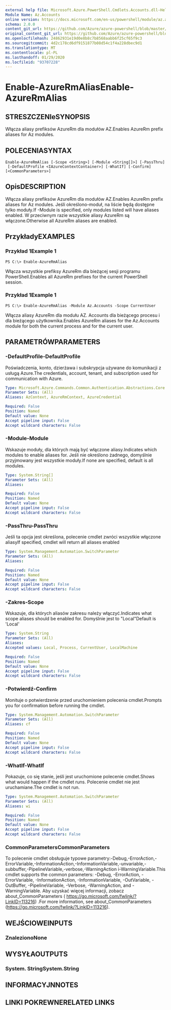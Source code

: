 ```yaml
---
external help file: Microsoft.Azure.PowerShell.Cmdlets.Accounts.dll-Help.xml
Module Name: Az.Accounts
online version: https://docs.microsoft.com/en-us/powershell/module/az.accounts/enable-azurermalias
schema: 2.0.0
content_git_url: https://github.com/Azure/azure-powershell/blob/master/src/Accounts/Accounts/help/Enable-AzureRmAlias.md
original_content_git_url: https://github.com/Azure/azure-powershell/blob/master/src/Accounts/Accounts/help/Enable-AzureRmAlias.md
ms.openlocfilehash: 24862931e19d0e8b8c7b8568aabb6f25cf65f9c3
ms.sourcegitcommit: 4d2c178cd6df9151877b08d54c1f4a228dbec9d1
ms.translationtype: MT
ms.contentlocale: pl-PL
ms.lasthandoff: 01/29/2020
ms.locfileid: "93707228"
---
```

# <span data-ttu-id="916fa-101">Enable-AzureRmAlias</span><span class="sxs-lookup"><span data-stu-id="916fa-101">Enable-AzureRmAlias</span></span>

## <span data-ttu-id="916fa-102">STRESZCZENIe</span><span class="sxs-lookup"><span data-stu-id="916fa-102">SYNOPSIS</span></span>
<span data-ttu-id="916fa-103">Włącza aliasy prefiksów AzureRm dla modułów AZ.</span><span class="sxs-lookup"><span data-stu-id="916fa-103">Enables AzureRm prefix aliases for Az modules.</span></span>

## <span data-ttu-id="916fa-104">POLECENIA</span><span class="sxs-lookup"><span data-stu-id="916fa-104">SYNTAX</span></span>

```
Enable-AzureRmAlias [-Scope <String>] [-Module <String[]>] [-PassThru]
 [-DefaultProfile <IAzureContextContainer>] [-WhatIf] [-Confirm] [<CommonParameters>]
```

## <span data-ttu-id="916fa-105">Opis</span><span class="sxs-lookup"><span data-stu-id="916fa-105">DESCRIPTION</span></span>
<span data-ttu-id="916fa-106">Włącza aliasy prefiksów AzureRm dla modułów AZ.</span><span class="sxs-lookup"><span data-stu-id="916fa-106">Enables AzureRm prefix aliases for Az modules.</span></span> <span data-ttu-id="916fa-107">Jeśli określono-moduł, na liście będą dostępne tylko moduły.</span><span class="sxs-lookup"><span data-stu-id="916fa-107">If -Module is specified, only modules listed will have aliases enabled.</span></span> <span data-ttu-id="916fa-108">W przeciwnym razie wszystkie aliasy AzureRm są włączone.</span><span class="sxs-lookup"><span data-stu-id="916fa-108">Otherwise all AzureRm aliases are enabled.</span></span>

## <span data-ttu-id="916fa-109">Przykłady</span><span class="sxs-lookup"><span data-stu-id="916fa-109">EXAMPLES</span></span>

### <span data-ttu-id="916fa-110">Przykład 1</span><span class="sxs-lookup"><span data-stu-id="916fa-110">Example 1</span></span>
```
PS C:\> Enable-AzureRmAlias
```

<span data-ttu-id="916fa-111">Włącza wszystkie prefiksy AzureRm dla bieżącej sesji programu PowerShell.</span><span class="sxs-lookup"><span data-stu-id="916fa-111">Enables all AzureRm prefixes for the current PowerShell session.</span></span>

### <span data-ttu-id="916fa-112">Przykład 1</span><span class="sxs-lookup"><span data-stu-id="916fa-112">Example 1</span></span>
```
PS C:\> Enable-AzureRmAlias -Module Az.Accounts -Scope CurrentUser
```

<span data-ttu-id="916fa-113">Włącza aliasy AzureRm dla modułu AZ. Accounts dla bieżącego procesu i dla bieżącego użytkownika.</span><span class="sxs-lookup"><span data-stu-id="916fa-113">Enables AzureRm aliases for the Az.Accounts module for both the current process and for the current user.</span></span>

## <span data-ttu-id="916fa-114">PARAMETRÓW</span><span class="sxs-lookup"><span data-stu-id="916fa-114">PARAMETERS</span></span>

### <span data-ttu-id="916fa-115">-DefaultProfile</span><span class="sxs-lookup"><span data-stu-id="916fa-115">-DefaultProfile</span></span>
<span data-ttu-id="916fa-116">Poświadczenia, konto, dzierżawa i subskrypcja używane do komunikacji z usługą Azure.</span><span class="sxs-lookup"><span data-stu-id="916fa-116">The credentials, account, tenant, and subscription used for communication with Azure.</span></span>

```yaml
Type: Microsoft.Azure.Commands.Common.Authentication.Abstractions.Core.IAzureContextContainer
Parameter Sets: (All)
Aliases: AzContext, AzureRmContext, AzureCredential

Required: False
Position: Named
Default value: None
Accept pipeline input: False
Accept wildcard characters: False
```

### <span data-ttu-id="916fa-117">-Module</span><span class="sxs-lookup"><span data-stu-id="916fa-117">-Module</span></span>
<span data-ttu-id="916fa-118">Wskazuje moduły, dla których mają być włączone aliasy.</span><span class="sxs-lookup"><span data-stu-id="916fa-118">Indicates which modules to enable aliases for.</span></span>
<span data-ttu-id="916fa-119">Jeśli nie określono żadnego, domyślnie przyjmowany jest wszystkie moduły.</span><span class="sxs-lookup"><span data-stu-id="916fa-119">If none are specified, default is all modules.</span></span>

```yaml
Type: System.String[]
Parameter Sets: (All)
Aliases:

Required: False
Position: Named
Default value: None
Accept pipeline input: False
Accept wildcard characters: False
```

### <span data-ttu-id="916fa-120">-PassThru</span><span class="sxs-lookup"><span data-stu-id="916fa-120">-PassThru</span></span>
<span data-ttu-id="916fa-121">Jeśli ta opcja jest określona, polecenie cmdlet zwróci wszystkie włączone aliasy</span><span class="sxs-lookup"><span data-stu-id="916fa-121">If specified, cmdlet will return all aliases enabled</span></span>

```yaml
Type: System.Management.Automation.SwitchParameter
Parameter Sets: (All)
Aliases:

Required: False
Position: Named
Default value: None
Accept pipeline input: False
Accept wildcard characters: False
```

### <span data-ttu-id="916fa-122">-Zakres</span><span class="sxs-lookup"><span data-stu-id="916fa-122">-Scope</span></span>
<span data-ttu-id="916fa-123">Wskazuje, dla których aliasów zakresu należy włączyć.</span><span class="sxs-lookup"><span data-stu-id="916fa-123">Indicates what scope aliases should be enabled for.</span></span> <span data-ttu-id="916fa-124">Domyślnie jest to "Local"</span><span class="sxs-lookup"><span data-stu-id="916fa-124">Default is 'Local'</span></span>

```yaml
Type: System.String
Parameter Sets: (All)
Aliases:
Accepted values: Local, Process, CurrentUser, LocalMachine

Required: False
Position: Named
Default value: None
Accept pipeline input: False
Accept wildcard characters: False
```

### <span data-ttu-id="916fa-125">-Potwierdź</span><span class="sxs-lookup"><span data-stu-id="916fa-125">-Confirm</span></span>
<span data-ttu-id="916fa-126">Monituje o potwierdzenie przed uruchomieniem polecenia cmdlet.</span><span class="sxs-lookup"><span data-stu-id="916fa-126">Prompts you for confirmation before running the cmdlet.</span></span>

```yaml
Type: System.Management.Automation.SwitchParameter
Parameter Sets: (All)
Aliases: cf

Required: False
Position: Named
Default value: None
Accept pipeline input: False
Accept wildcard characters: False
```

### <span data-ttu-id="916fa-127">-WhatIf</span><span class="sxs-lookup"><span data-stu-id="916fa-127">-WhatIf</span></span>
<span data-ttu-id="916fa-128">Pokazuje, co się stanie, jeśli jest uruchomione polecenie cmdlet.</span><span class="sxs-lookup"><span data-stu-id="916fa-128">Shows what would happen if the cmdlet runs.</span></span>
<span data-ttu-id="916fa-129">Polecenie cmdlet nie jest uruchamiane.</span><span class="sxs-lookup"><span data-stu-id="916fa-129">The cmdlet is not run.</span></span>

```yaml
Type: System.Management.Automation.SwitchParameter
Parameter Sets: (All)
Aliases: wi

Required: False
Position: Named
Default value: None
Accept pipeline input: False
Accept wildcard characters: False
```

### <span data-ttu-id="916fa-130">CommonParameters</span><span class="sxs-lookup"><span data-stu-id="916fa-130">CommonParameters</span></span>
<span data-ttu-id="916fa-131">To polecenie cmdlet obsługuje typowe parametry:-Debug,-ErrorAction,-ErrorVariable,-InformationAction,-InformationVariable,-unvariable,-subbuffer,-PipelineVariable,-verbose,-WarningAction i-WarningVariable.</span><span class="sxs-lookup"><span data-stu-id="916fa-131">This cmdlet supports the common parameters: -Debug, -ErrorAction, -ErrorVariable, -InformationAction, -InformationVariable, -OutVariable, -OutBuffer, -PipelineVariable, -Verbose, -WarningAction, and -WarningVariable.</span></span> <span data-ttu-id="916fa-132">Aby uzyskać więcej informacji, zobacz about_CommonParameters ( https://go.microsoft.com/fwlink/?LinkID=113216) .</span><span class="sxs-lookup"><span data-stu-id="916fa-132">For more information, see about_CommonParameters (https://go.microsoft.com/fwlink/?LinkID=113216).</span></span>

## <span data-ttu-id="916fa-133">WEJŚCIOWE</span><span class="sxs-lookup"><span data-stu-id="916fa-133">INPUTS</span></span>

### <span data-ttu-id="916fa-134">Znaleziono</span><span class="sxs-lookup"><span data-stu-id="916fa-134">None</span></span>

## <span data-ttu-id="916fa-135">WYSYŁA</span><span class="sxs-lookup"><span data-stu-id="916fa-135">OUTPUTS</span></span>

### <span data-ttu-id="916fa-136">System. String</span><span class="sxs-lookup"><span data-stu-id="916fa-136">System.String</span></span>

## <span data-ttu-id="916fa-137">INFORMACYJN</span><span class="sxs-lookup"><span data-stu-id="916fa-137">NOTES</span></span>

## <span data-ttu-id="916fa-138">LINKI POKREWNE</span><span class="sxs-lookup"><span data-stu-id="916fa-138">RELATED LINKS</span></span>
